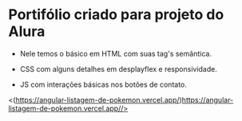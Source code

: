 <h1>Portifólio criado para projeto do Alura</h1>

* Nele temos o básico em HTML com suas tag's semântica. 

* CSS com alguns detalhes em desplayflex e responsividade.

* JS com interações básicas nos botões de contato. <br>

<(https://angular-listagem-de-pokemon.vercel.app/)https://angular-listagem-de-pokemon.vercel.app//>
